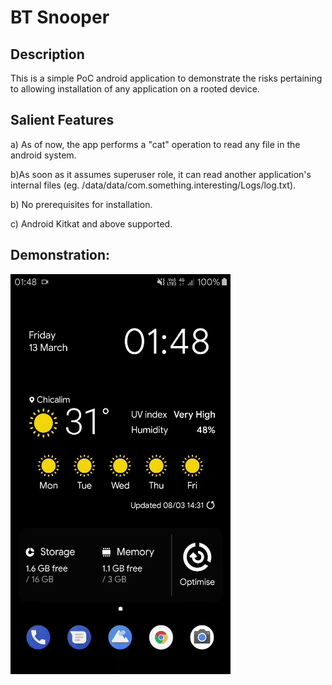 <h1>BT Snooper</h1>

<h2>Description</h2>
This is a simple PoC android application to demonstrate the risks pertaining to allowing installation of any application on a rooted device.

<h2>Salient Features</h2>   
   
a) As of now, the app performs a "cat" operation to read any file in the android system.    

b)As soon as it assumes superuser role, it can read another application's internal files (eg. /data/data/com.something.interesting/Logs/log.txt).  

b) No prerequisites for installation.   

c) Android Kitkat and above supported.  

<h2>Demonstration:</h2>

![Alt Text](https://github.com/bhaskar-codes-121/BT-Snooper/blob/master/demo.gif)

